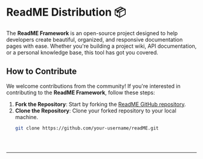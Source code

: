 # ReadME Distribution 📦

The **ReadME Framework** is an open-source project designed to help developers create beautiful, organized, and responsive documentation pages with ease. Whether you're building a project wiki, API documentation, or a personal knowledge base, this tool has got you covered.

## How to Contribute

We welcome contributions from the community! If you're interested in contributing to the **ReadME Framework**, follow these steps:

1. **Fork the Repository**: Start by forking the [ReadME GitHub repository](https://github.com/ronyman-com/readME).
2. **Clone the Repository**: Clone your forked repository to your local machine.
   ```bash
   git clone https://github.com/your-username/readME.git





---